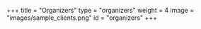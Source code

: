 +++
title = "Organizers"
type = "organizers"
weight = 4
image = "images/sample_clients.png"
id = "organizers"
+++


